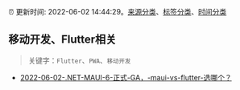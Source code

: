 :alarm_clock: 更新时间: 2022-06-02 14:44:29。[来源分类](../README.md)、[标签分类](../TAGS.md)、[时间分类](../TIMELINE.md)

## 移动开发、Flutter相关


> 关键字：`Flutter`、`PWA`、`移动开发`



- [2022-06-02-.NET-MAUI-6-正式-GA，-maui-vs-flutter-选哪个？](https://www.v2ex.com/t/857003) 